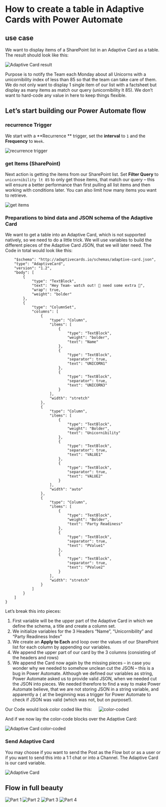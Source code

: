 # How to create a table in Adaptive Cards with Power Automate

## use case

We want to display items of a SharePoint list in an Adaptive Card as a table. The result should look like this: 

![Adaptive Card result](https://github.com/LuiseFreese/blog/blob/main/media/how-to-create-table-in-adaptive-cards/AdaptiveCard-result.png) 

Purpose is to notify the Team each Monday about all Unicorns with a unicornibility index of less than 85 so that the team can take care of them. We do not only want to display 1 single item of our list with a factsheet but display as many items as match our query (unicornibility lt 85). We don’t want to hard-code any value in here to keep things flexible. 

## Let’s start building our Power Automate flow

### recurrence Trigger

We start with a **Recurrence ** trigger, set the **interval** to `1` and the **Frequency** to `Week`. 

![recurrence trigger](https://github.com/LuiseFreese/blog/blob/main/media/how-to-create-table-in-adaptive-cards/recurrence.png)
 
### get Items (SharePoint)

Next action is getting the items from our SharePoint list. Set **Filter Query** to `unicornibility lt 85` to only get those items, that match our query – this will ensure a better performance than first pulling all list items and then working with conditions later. You can also limit how many items you want to retrieve. 

![get items](https://github.com/LuiseFreese/blog/blob/main/media/how-to-create-table-in-adaptive-cards/get-items.png)
 
### Preparations to bind data and JSON schema of the Adaptive Card

We want to get a table into an Adaptive Card, which is not supported natively, so we need to do a little trick. We will use variables to build the different pieces of the Adaptive Card JSON, that we will later need. 
The Code in total would look like this: 
 
```{
    "$schema": "http://adaptivecards.io/schemas/adaptive-card.json",
    "type": "AdaptiveCard",
    "version": "1.2",
    "body": [
        {
            "type": "TextBlock",
            "text": "Hey Team- watch out! 🦄 need some extra 💖",
            "wrap": true,
            "weight": "bolder"
        },
        {
            "type": "ColumnSet",
            "columns": [
                {
                    "type": "Column",
                    "items": [
                        {
                            "type": "TextBlock",
                            "weight": "bolder",
                            "text": "Name"
                        },
                        {
                            "type": "TextBlock",
                            "separator": true,
                            "text": "UNICORN1"
                        },
                        {
                            "type": "TextBlock",
                            "separator": true,
                            "text": "UNICORN3"
                        }
                    ],
                    "width": "stretch"
                },
                {
                    "type": "Column",
                    "items": [
                        {
                            "type": "TextBlock",
                            "weight": "Bolder",
                            "text": "Unicornibility"
                        },
                        {
                            "type": "TextBlock",
                            "separator": true,
                            "text": "VALUE1"
                        },
                        {
                            "type": "TextBlock",
                            "separator": true,
                            "text": "VALUE2"
                        }
                    ],
                    "width": "auto"
                },
                {
                    "type": "Column",
                    "items": [
                        {
                            "type": "TextBlock",
                            "weight": "Bolder",
                            "text": "Party Readiness"
                        },
                        {
                            "type": "TextBlock",
                            "separator": true,
                            "text": "PValue1"
                        },
                        {
                            "type": "TextBlock",
                            "separator": true,
                            "text": "PValue2"
                        }
                    ],
                    "width": "stretch"
                }
            ]
        }
    ]
}
```

Let’s break this into pieces: 

1. First variable will be the upper part of the Adaptive Card in which we define the schema, a title and create a column set. 
2. We initialize variables for the 3 Headers “Name”, “Unicornibility” and “Party Readiness Index”
3. We create an **Apply to Each** and loop over the values of our SharePoint list for each column by appending our variables.
4. We append the upper part of our card by the 3 columns (consisting of the headers and rows)
5. We append the Card now again by the missing pieces – in case you wonder why we needed to somehow unclean cut the JSON – this is a bug in Power Automate. Although we defined our variables as string, Power Automate asked us to provide valid JSON, when we needed cut the JSON into pieces. We needed therefore to find a way to make Power Automate believe, that we are not storing JSON in a string variable, and apparently a `{` at the beginning was a trigger for Power Automate to check if JSON was valid (which was not, but on purpose!).

Our Code would look color coded like this: 
 
![color-coded](https://github.com/LuiseFreese/blog/blob/main/media/how-to-create-table-in-adaptive-cards/color-coded.png)

And if we now lay the color-code blocks over the Adaptive Card: 

![Adaptive Card color-coded](https://github.com/LuiseFreese/blog/blob/main/media/how-to-create-table-in-adaptive-cards/AdaptiveCard-result-color.png)
 
### Send Adaptive Card

You may choose if you want to send the Post as the Flow bot or as a user or if you want to send this into a 1:1 chat or into a Channel. The Adaptive Card is our card variable. 

![Adaptive Card](https://github.com/LuiseFreese/blog/blob/main/media/how-to-create-table-in-adaptive-cards/card.png)
 
## Flow in full beauty

![Part 1](https://github.com/LuiseFreese/blog/blob/main/media/how-to-create-table-in-adaptive-cards/Part1.png)
![Part 2](https://github.com/LuiseFreese/blog/blob/main/media/how-to-create-table-in-adaptive-cards/Part2.png)
![Part 3](https://github.com/LuiseFreese/blog/blob/main/media/how-to-create-table-in-adaptive-cards/Part3.png)
![Part 4](https://github.com/LuiseFreese/blog/blob/main/media/how-to-create-table-in-adaptive-cards/Part4.png)
 
 
 
 

